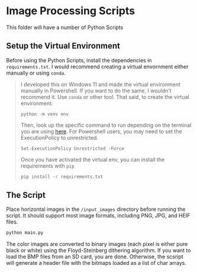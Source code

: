# Image Processing Scripts

This folder will have a number of Python Scripts 

## Setup the Virtual Environment

Before using the Python Scripts, install the dependencies in `requirements.txt`. I would recommend creating a virtual envornment either manually or using `conda`.

> I developed this on Windows 11 and made the virtual environment manually in Powershell. If you want to do the same, I wouldn't recommend it. Use `conda` or other tool. That said, to create the virtual environment:
> ```
> python -m venv env
> ```
> Then, look up the specific command to run depending on the terminal you are using [here](https://docs.python.org/3/library/venv.html#how-venvs-work). For Powershell users, you may need to set the ExecutionPolicy to unrestricted. 
> ```
> Set-ExecutionPolicy Unrestricted -Force
> ```
> Once you have activated the virtual env, you can install the requirements with `pip`
> ```bash
> pip install -r requirements.txt
> ```

## The Script

Place horizontal images in the `/input_images` directory before running the script. It should support most image formats, including PNG, JPG, and HEIF files.

```bash
python main.py
```

The color images are converted to binary images (each pixel is either pure black or white) using the Floyd-Steinberg dithering algorithm. If you want to load the BMP files from an SD card, you are done. Otherwise, the scsript will generate a header file with the bitmaps loaded as a list of char arrays.